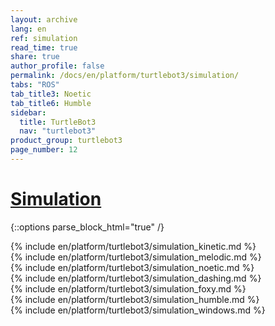```yaml
---
layout: archive
lang: en
ref: simulation
read_time: true
share: true
author_profile: false
permalink: /docs/en/platform/turtlebot3/simulation/
tabs: "ROS"
tab_title3: Noetic
tab_title6: Humble
sidebar:
  title: TurtleBot3
  nav: "turtlebot3"
product_group: turtlebot3
page_number: 12
---
```


<div style="counter-reset: h1 5"></div>

# [Simulation](#simulation)

{::options parse_block_html="true" /}

<section data-id="{{ page.tab_title1 }}" class="tab_contents">
{% include en/platform/turtlebot3/simulation_kinetic.md %}
</section>

<section data-id="{{ page.tab_title2 }}" class="tab_contents">
{% include en/platform/turtlebot3/simulation_melodic.md %}
</section>

<section data-id="{{ page.tab_title3 }}" class="tab_contents">
{% include en/platform/turtlebot3/simulation_noetic.md %}
</section>

<section data-id="{{ page.tab_title4 }}" class="tab_contents">
{% include en/platform/turtlebot3/simulation_dashing.md %}
</section>

<section data-id="{{ page.tab_title5 }}" class="tab_contents">
{% include en/platform/turtlebot3/simulation_foxy.md %}
</section>

<section data-id="{{ page.tab_title6 }}" class="tab_contents">
{% include en/platform/turtlebot3/simulation_humble.md %}
</section>

<section data-id="{{ page.tab_title7 }}" class="tab_contents">
{% include en/platform/turtlebot3/simulation_windows.md %}
</section>

